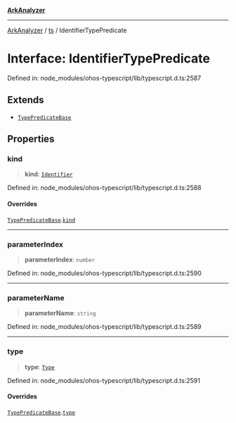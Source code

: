 [**ArkAnalyzer**](../../../../README.md)

***

[ArkAnalyzer](../../../../globals.md) / [ts](../README.md) / IdentifierTypePredicate

# Interface: IdentifierTypePredicate

Defined in: node\_modules/ohos-typescript/lib/typescript.d.ts:2587

## Extends

- [`TypePredicateBase`](TypePredicateBase.md)

## Properties

### kind

> **kind**: [`Identifier`](../enumerations/TypePredicateKind.md#identifier)

Defined in: node\_modules/ohos-typescript/lib/typescript.d.ts:2588

#### Overrides

[`TypePredicateBase`](TypePredicateBase.md).[`kind`](TypePredicateBase.md#kind)

***

### parameterIndex

> **parameterIndex**: `number`

Defined in: node\_modules/ohos-typescript/lib/typescript.d.ts:2590

***

### parameterName

> **parameterName**: `string`

Defined in: node\_modules/ohos-typescript/lib/typescript.d.ts:2589

***

### type

> **type**: [`Type`](Type.md)

Defined in: node\_modules/ohos-typescript/lib/typescript.d.ts:2591

#### Overrides

[`TypePredicateBase`](TypePredicateBase.md).[`type`](TypePredicateBase.md#type)
